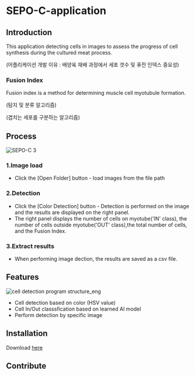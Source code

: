# SEPO-C-application
## Introduction
This application detecting cells in images to assess the progress of cell synthesis during the cultured meat process.

(어플리케이션 개발 이유 : 배양육 재배 과정에서 세포 갯수 및 퓨전 인덱스 중요성)
### Fusion Index
Fusion index is a method for determining muscle cell myotubule formation.

(탐지 및 분류 알고리즘)

(겹치는 세포를 구분하는 알고리즘)

## Process
![SEPO-C 3](https://github.com/SEPO-C/SEPO-C-application/assets/49020136/293c4eba-1335-4694-b705-86004d443cbf)
### 1.Image load
- Click the [Open Folder] button - load images from the file path
### 2.Detection
- Click the [Color Detection] button - Detection is performed on the image and the results are displayed on the right panel.
- The right panel displays the number of cells on myotube('IN' class), the number of cells outside myotube('OUT' class),the total number of cells, and the Fusion Index.
### 3.Extract results
- When performing image dection, the results are saved as a csv file.

## Features
![cell detection program structure_eng](https://github.com/SEPO-C/SEPO-C-application/assets/49020136/f72a9104-fea1-4748-b3fc-cd4e3b4a4e09)
- Cell detection based on color (HSV value)
- Cell In/Out classsfication based on learned AI model
- Perform detection by specific image

## Installation
Download [here](https://docs.google.com/uc?export=download&id=1aDF72Uoa4vq_kG-4fzViry52TYHmjfSW&confirm=t)
## Contribute

